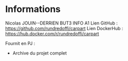 # Informations
Nicolas JOUIN--DERRIEN
BUT3 INFO A1
Lien GitHub : https://github.com/rundredoffi/carpart
Lien DockerHub : https://hub.docker.com/r/rundredoffi/carpart

Fournit en PJ :
- Archive du projet complet
